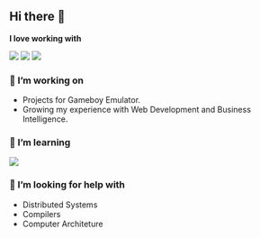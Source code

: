 ## Hi there 👋

**I love working with**

<div display="flex">
<img src="https://img.shields.io/badge/HTML5-E34F26?style=for-the-badge&logo=html5&logoColor=white" />
<img src="https://img.shields.io/badge/CSS3-1572B6?style=for-the-badge&logo=css3&logoColor=white" />
<img src="https://img.shields.io/badge/JavaScript-323330?style=for-the-badge&logo=javascript&logoColor=F7DF1E" />
</div>

### 🔭 I’m working on

- Projects for Gameboy Emulator.
- Growing my experience with Web Development and Business Intelligence. 

### 🌱 I’m learning

<div display="flex">
  <img src="https://img.shields.io/badge/Python-FFD43B?style=for-the-badge&logo=python&logoColor=blue" />
</div>

### 🤔 I’m looking for help with

- Distributed Systems
- Compilers
- Computer Architeture

